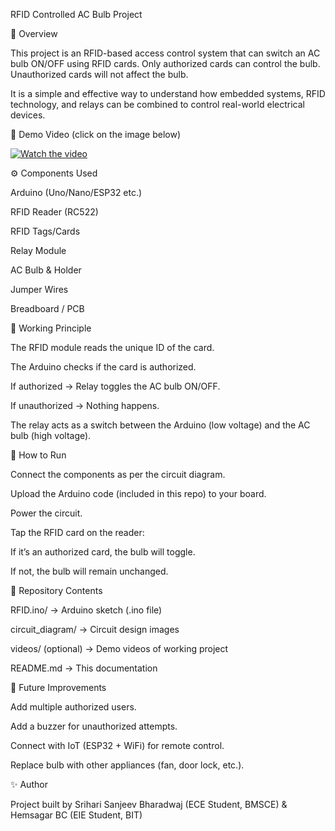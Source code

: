 RFID Controlled AC Bulb Project

📌 Overview

This project is an RFID-based access control system that can switch an AC bulb ON/OFF using RFID cards. Only authorized cards can control the bulb. Unauthorized cards will not affect the bulb.

It is a simple and effective way to understand how embedded systems, RFID technology, and relays can be combined to control real-world electrical devices.



🎥 Demo Video  (click on the image below)

[![Watch the video](https://img.youtube.com/vi/5wbcwc3pjAg/0.jpg)](https://www.youtube.com/watch?v=5wbcwc3pjAg)




⚙️ Components Used

Arduino (Uno/Nano/ESP32 etc.)

RFID Reader (RC522)

RFID Tags/Cards

Relay Module

AC Bulb & Holder

Jumper Wires

Breadboard / PCB


🔌 Working Principle

The RFID module reads the unique ID of the card.

The Arduino checks if the card is authorized.

If authorized → Relay toggles the AC bulb ON/OFF.

If unauthorized → Nothing happens.

The relay acts as a switch between the Arduino (low voltage) and the AC bulb (high voltage).



🚀 How to Run

Connect the components as per the circuit diagram.

Upload the Arduino code (included in this repo) to your board.

Power the circuit.

Tap the RFID card on the reader:

If it’s an authorized card, the bulb will toggle.

If not, the bulb will remain unchanged.



📂 Repository Contents

RFID.ino/ → Arduino sketch (.ino file)

circuit_diagram/ → Circuit design images

videos/ (optional) → Demo videos of working project

README.md → This documentation



📝 Future Improvements

Add multiple authorized users.

Add a buzzer for unauthorized attempts.

Connect with IoT (ESP32 + WiFi) for remote control.

Replace bulb with other appliances (fan, door lock, etc.).



✨ Author

Project built by Srihari Sanjeev Bharadwaj (ECE Student, BMSCE) & Hemsagar BC (EIE Student, BIT)

